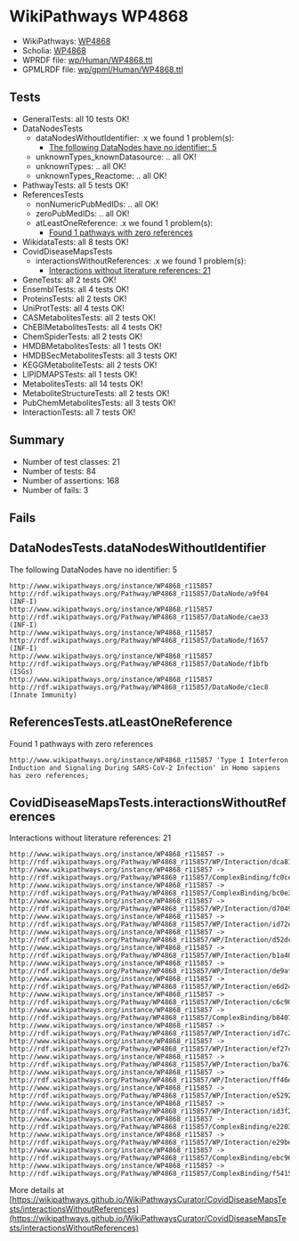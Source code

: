 # WikiPathways WP4868

* WikiPathways: [WP4868](https://identifiers.org/wikipathways:WP4868)
* Scholia: [WP4868](https://scholia.toolforge.org/wikipathways/WP4868)
* WPRDF file: [wp/Human/WP4868.ttl](../wp/Human/WP4868.ttl)
* GPMLRDF file: [wp/gpml/Human/WP4868.ttl](../wp/gpml/Human/WP4868.ttl)

## Tests
* GeneralTests: all 10 tests OK!
* DataNodesTests
    * dataNodesWithoutIdentifier: .x we found 1 problem(s):
        * [The following DataNodes have no identifier: 5](#d2d32fa4)
    * unknownTypes_knownDatasource: .. all OK!
    * unknownTypes: .. all OK!
    * unknownTypes_Reactome: .. all OK!
* PathwayTests: all 5 tests OK!
* ReferencesTests
    * nonNumericPubMedIDs: .. all OK!
    * zeroPubMedIDs: .. all OK!
    * atLeastOneReference: .x we found 1 problem(s):
        * [Found 1 pathways with zero references](#35eb778e)
* WikidataTests: all 8 tests OK!
* CovidDiseaseMapsTests
    * interactionsWithoutReferences: .x we found 1 problem(s):
        * [Interactions without literature references: 21](#9701cd01)
* GeneTests: all 2 tests OK!
* EnsemblTests: all 4 tests OK!
* ProteinsTests: all 2 tests OK!
* UniProtTests: all 4 tests OK!
* CASMetabolitesTests: all 2 tests OK!
* ChEBIMetabolitesTests: all 4 tests OK!
* ChemSpiderTests: all 2 tests OK!
* HMDBMetabolitesTests: all 1 tests OK!
* HMDBSecMetabolitesTests: all 3 tests OK!
* KEGGMetaboliteTests: all 2 tests OK!
* LIPIDMAPSTests: all 1 tests OK!
* MetabolitesTests: all 14 tests OK!
* MetaboliteStructureTests: all 2 tests OK!
* PubChemMetabolitesTests: all 3 tests OK!
* InteractionTests: all 7 tests OK!


## Summary

* Number of test classes: 21
* Number of tests: 84
* Number of assertions: 168
* Number of fails: 3

## Fails

<a name="d2d32fa4" />

## DataNodesTests.dataNodesWithoutIdentifier

The following DataNodes have no identifier: 5
```
http://www.wikipathways.org/instance/WP4868_r115857 http://rdf.wikipathways.org/Pathway/WP4868_r115857/DataNode/a9f04 (INF-I)
http://www.wikipathways.org/instance/WP4868_r115857 http://rdf.wikipathways.org/Pathway/WP4868_r115857/DataNode/cae33 (INF-I)
http://www.wikipathways.org/instance/WP4868_r115857 http://rdf.wikipathways.org/Pathway/WP4868_r115857/DataNode/f1657 (INF-I)
http://www.wikipathways.org/instance/WP4868_r115857 http://rdf.wikipathways.org/Pathway/WP4868_r115857/DataNode/f1bfb (ISGs)
http://www.wikipathways.org/instance/WP4868_r115857 http://rdf.wikipathways.org/Pathway/WP4868_r115857/DataNode/c1ec8 (Innate Immunity)
```

<a name="35eb778e" />

## ReferencesTests.atLeastOneReference

Found 1 pathways with zero references
```
http://www.wikipathways.org/instance/WP4868_r115857 'Type I Interferon Induction and Signaling During SARS-CoV-2 Infection' in Homo sapiens has zero references; 
```

<a name="9701cd01" />

## CovidDiseaseMapsTests.interactionsWithoutReferences

Interactions without literature references: 21
```
http://www.wikipathways.org/instance/WP4868_r115857 -> http://rdf.wikipathways.org/Pathway/WP4868_r115857/WP/Interaction/dca81
http://www.wikipathways.org/instance/WP4868_r115857 -> http://rdf.wikipathways.org/Pathway/WP4868_r115857/ComplexBinding/fc0ce
http://www.wikipathways.org/instance/WP4868_r115857 -> http://rdf.wikipathways.org/Pathway/WP4868_r115857/ComplexBinding/bc0e3
http://www.wikipathways.org/instance/WP4868_r115857 -> http://rdf.wikipathways.org/Pathway/WP4868_r115857/WP/Interaction/d7049
http://www.wikipathways.org/instance/WP4868_r115857 -> http://rdf.wikipathways.org/Pathway/WP4868_r115857/WP/Interaction/id72e167d2
http://www.wikipathways.org/instance/WP4868_r115857 -> http://rdf.wikipathways.org/Pathway/WP4868_r115857/WP/Interaction/d52dc
http://www.wikipathways.org/instance/WP4868_r115857 -> http://rdf.wikipathways.org/Pathway/WP4868_r115857/WP/Interaction/b1a40
http://www.wikipathways.org/instance/WP4868_r115857 -> http://rdf.wikipathways.org/Pathway/WP4868_r115857/WP/Interaction/de9af
http://www.wikipathways.org/instance/WP4868_r115857 -> http://rdf.wikipathways.org/Pathway/WP4868_r115857/WP/Interaction/e6d24
http://www.wikipathways.org/instance/WP4868_r115857 -> http://rdf.wikipathways.org/Pathway/WP4868_r115857/WP/Interaction/c6c90
http://www.wikipathways.org/instance/WP4868_r115857 -> http://rdf.wikipathways.org/Pathway/WP4868_r115857/ComplexBinding/b8407
http://www.wikipathways.org/instance/WP4868_r115857 -> http://rdf.wikipathways.org/Pathway/WP4868_r115857/WP/Interaction/id7c297d34
http://www.wikipathways.org/instance/WP4868_r115857 -> http://rdf.wikipathways.org/Pathway/WP4868_r115857/WP/Interaction/ef27c
http://www.wikipathways.org/instance/WP4868_r115857 -> http://rdf.wikipathways.org/Pathway/WP4868_r115857/WP/Interaction/ba761
http://www.wikipathways.org/instance/WP4868_r115857 -> http://rdf.wikipathways.org/Pathway/WP4868_r115857/WP/Interaction/ff46e
http://www.wikipathways.org/instance/WP4868_r115857 -> http://rdf.wikipathways.org/Pathway/WP4868_r115857/WP/Interaction/e5292
http://www.wikipathways.org/instance/WP4868_r115857 -> http://rdf.wikipathways.org/Pathway/WP4868_r115857/WP/Interaction/id3f29720d
http://www.wikipathways.org/instance/WP4868_r115857 -> http://rdf.wikipathways.org/Pathway/WP4868_r115857/ComplexBinding/e2203
http://www.wikipathways.org/instance/WP4868_r115857 -> http://rdf.wikipathways.org/Pathway/WP4868_r115857/WP/Interaction/e29be
http://www.wikipathways.org/instance/WP4868_r115857 -> http://rdf.wikipathways.org/Pathway/WP4868_r115857/ComplexBinding/ebc96
http://www.wikipathways.org/instance/WP4868_r115857 -> http://rdf.wikipathways.org/Pathway/WP4868_r115857/ComplexBinding/f5415
```

More details at [https://wikipathways.github.io/WikiPathwaysCurator/CovidDiseaseMapsTests/interactionsWithoutReferences](https://wikipathways.github.io/WikiPathwaysCurator/CovidDiseaseMapsTests/interactionsWithoutReferences)

